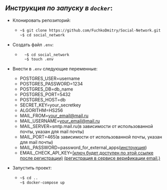 ## ***Инструкция по запуску в `docker`***:
* Клонировать репозиторий:
   + ```bash
     ~$ git clone https://github.com/FuchkoDmitry/Social-Network.git
     ~$ cd social_network
     ```
* Создать файл `.env`:
    + ```bash
        ~$ cd social_network
        ~$ touch .env
        ```
* Внести в `.env` следующие переменные:
   + POSTGRES_USER=username
   + POSTGRES_PASSWORD=1234
   + POSTGRES_DB=db_name
   + POSTGRES_PORT=5432
   + POSTGRES_HOST=db
   + SECRET_KEY=your_secretkey
   + ALGORITHM=HS256
   + MAIL_FROM=your_email@mail.ru
   + MAIL_USERNAME=your_email@mail.ru
   + MAIL_SERVER=smtp.mail.ru(в зависимости от использованной почты, указан для mail почты)
   + MAIL_PORT=465(в зависимости от использованной почты, указан для mail почты)
   + MAIL_PASSWORD=password_for_external_apps([инструкция](https://help.mail.ru/mail/security/protection/external))
   + EMAIL_CHECK_API_KEY=[(ключ будет доступен по этой ссылке после регистрации)](https://app.abstractapi.com/api/email-validation/tester) [(регистрация в сервисе верификации email.)](https://app.abstractapi.com/users/signup?target=/api/email-validation/pricing/select)

* Запустить проект:
   + ```bash
     ~$ cd ..
     ~$ docker-compose up
     ```
     